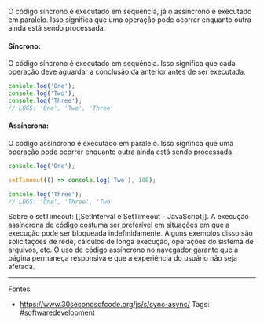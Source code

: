 O código síncrono é executado em sequência, já o assíncrono é executado em paralelo. Isso significa que uma operação pode ocorrer enquanto outra ainda está sendo processada.

#### Síncrono:
O código síncrono é executado em sequência. Isso significa que cada operação deve aguardar a conclusão da anterior antes de ser executada.
```js
console.log('One');
console.log('Two');
console.log('Three');
// LOGS: 'One', 'Two', 'Three'
```
#### Assíncrona:
O código assíncrono é executado em paralelo. Isso significa que uma operação pode ocorrer enquanto outra ainda está sendo processada.
```js
console.log('One');

setTimeout(() => console.log('Two'), 100);

console.log('Three');
// LOGS: 'One', 'Three', 'Two'
```
Sobre o setTimeout: [[SetInterval e SetTimeout - JavaScript]].
A execução assíncrona de código costuma ser preferível em situações em que a execução pode ser bloqueada indefinidamente. Alguns exemplos disso são solicitações de rede, cálculos de longa execução, operações do sistema de arquivos, etc. O uso de código assíncrono no navegador garante que a página permaneça responsiva e que a experiência do usuário não seja afetada.


---
Fontes:
- https://www.30secondsofcode.org/js/s/sync-async/
Tags: #softwaredevelopment 